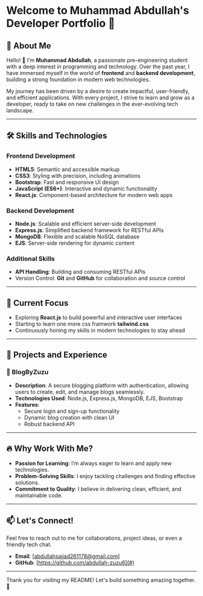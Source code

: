 # Welcome to Muhammad Abdullah's Developer Portfolio 🚀  

## 🌟 About Me  

Hello! 👋 I’m **Muhammad Abdullah**, a passionate pre-engineering student with a deep interest in programming and technology. Over the past year, I have immersed myself in the world of **frontend** and **backend development**, building a strong foundation in modern web technologies.  

My journey has been driven by a desire to create impactful, user-friendly, and efficient applications. With every project, I strive to learn and grow as a developer, ready to take on new challenges in the ever-evolving tech landscape.  

---

## 🛠️ Skills and Technologies  

### Frontend Development  
- **HTML5**: Semantic and accessible markup  
- **CSS3**: Styling with precision, including animations  
- **Bootstrap**: Fast and responsive UI design  
- **JavaScript (ES6+)**: Interactive and dynamic functionality  
- **React.js**: Component-based architecture for modern web apps  

### Backend Development  
- **Node.js**: Scalable and efficient server-side development  
- **Express.js**: Simplified backend framework for RESTful APIs  
- **MongoDB**: Flexible and scalable NoSQL database  
- **EJS**: Server-side rendering for dynamic content  

### Additional Skills  
- **API Handling**: Building and consuming RESTful APIs  
- Version Control: **Git** and **GitHub** for collaboration and source control  

---

## 🌟 Current Focus  

- Exploring **React.js** to build powerful and interactive user interfaces  
- Starting to learn one more css framwork  **tailwind.css**
- Continuously honing my skills in modern technologies to stay ahead  

---

## 🌱 Projects and Experience  

### 📘 BlogByZuzu  
- **Description**: A secure blogging platform with authentication, allowing users to create, edit, and manage blogs seamlessly.  
- **Technologies Used**: Node.js, Express.js, MongoDB, EJS, Bootstrap  
- **Features**:  
  - Secure login and sign-up functionality  
  - Dynamic blog creation with clean UI  
  - Robust backend API  

---

## 🔥 Why Work With Me?  

- **Passion for Learning**: I’m always eager to learn and apply new technologies.  
- **Problem-Solving Skills**: I enjoy tackling challenges and finding effective solutions.  
- **Commitment to Quality**: I believe in delivering clean, efficient, and maintainable code.  

---

## 📫 Let's Connect!  

Feel free to reach out to me for collaborations, project ideas, or even a friendly tech chat.  
- **Email**: [abdullahsajjad261178@gmail.com]  
- **GitHub**: [https://github.com/abdullah-zuzu6](#)  


---

Thank you for visiting my README! Let's build something amazing together. 🌟  

